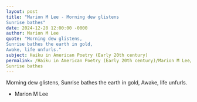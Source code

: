 ```yaml
---
layout: post
title: "Marion M Lee - Morning dew glistens
Sunrise bathes"
date: 2024-12-28 12:00:00 -0000
author: Marion M Lee
quote: "Morning dew glistens,
Sunrise bathes the earth in gold,
Awake, life unfurls."
subject: Haiku in American Poetry (Early 20th century)
permalink: /Haiku in American Poetry (Early 20th century)/Marion M Lee/Marion M Lee - Morning dew glistens
Sunrise bathes
---
```


Morning dew glistens,
Sunrise bathes the earth in gold,
Awake, life unfurls.

- Marion M Lee
